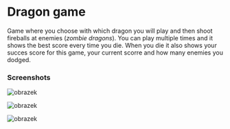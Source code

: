 # Dragon game
Game where you choose with which dragon you will play and then shoot fireballs at enemies (_zombie dragons_). 
You can play multiple times and it shows the best score every time you die. When you die it also shows your succes score for this game, your current scorre and how many enemies you dodged.

### Screenshots
![obrazek](https://github.com/elis7angelo/Dragon_game/assets/159647249/33be3052-b800-40f1-8f4e-512102771808)

![obrazek](https://github.com/elis7angelo/Dragon_game/assets/159647249/1c341e6d-f7fa-4511-bbc1-122a7a94a87c)

![obrazek](https://github.com/elis7angelo/Dragon_game/assets/159647249/24a97379-5948-4b55-a1dc-97b58cfcc7ac)
